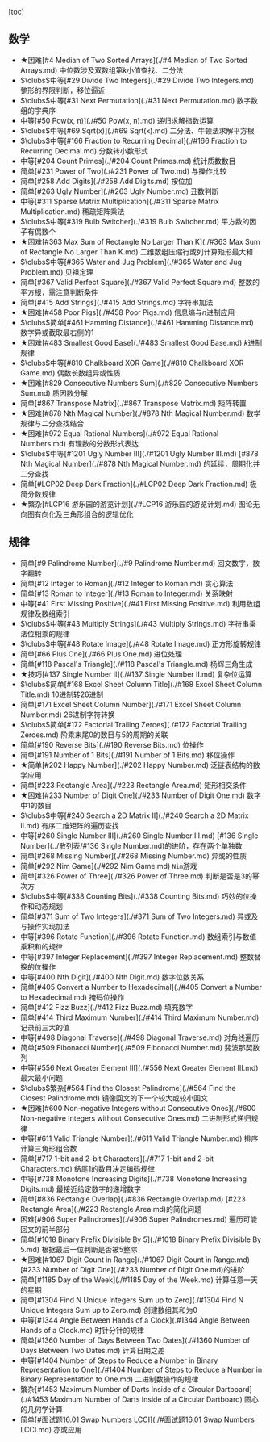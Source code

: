 [toc]

## 数学

* $\bigstar$困难[#4 Median of Two Sorted Arrays](./#4 Median of Two Sorted Arrays.md)    中位数涉及双数组第$k$小值查找、二分法
* $\clubs$中等[#29 Divide Two Integers](./#29 Divide Two Integers.md)    整形的界限判断，移位逼近
* $\clubs$中等[#31 Next Permutation](./#31 Next Permutation.md)    数字数组的字典序
* 中等[#50 Pow(x, n)](./#50 Pow(x, n).md)    递归求解指数运算
* $\clubs$中等[#69 Sqrt(x)](./#69 Sqrt(x).md)    二分法、牛顿法求解平方根
* $\clubs$中等[#166 Fraction to Recurring Decimal](./#166 Fraction to Recurring Decimal.md)    分数转小数形式
* 中等[#204 Count Primes](./#204 Count Primes.md)    统计质数数目
* 简单[#231 Power of Two](./#231 Power of Two.md)    与操作比较
* 简单[#258 Add Digits](./#258 Add Digits.md)    按位加
* 简单[#263 Ugly Number](./#263 Ugly Number.md)    丑数判断
* 中等[#311 Sparse Matrix Multiplication](./#311 Sparse Matrix Multiplication.md)    稀疏矩阵乘法
* $\clubs$中等[#319 Bulb Switcher](./#319 Bulb Switcher.md)    平方数的因子有偶数个
* $\bigstar$困难[#363 Max Sum of Rectangle No Larger Than K](./#363 Max Sum of Rectangle No Larger Than K.md)    二维数组压缩行或列计算矩形最大和
* $\clubs$中等[#365 Water and Jug Problem](./#365 Water and Jug Problem.md)    贝祖定理
* 简单[#367 Valid Perfect Square](./#367 Valid Perfect Square.md)    整数的平方根，需注意判断条件
* 简单[#415 Add Strings](./#415 Add Strings.md)    字符串加法
* $\bigstar$困难[#458 Poor Pigs](./#458 Poor Pigs.md)    信息熵与$n$进制应用
* $\clubs$简单[#461 Hamming Distance](./#461 Hamming Distance.md)    数字异或截取最右侧的$1$
* $\bigstar$困难[#483 Smallest Good Base](./#483 Smallest Good Base.md)    $k$进制规律
* $\clubs$中等[#810 Chalkboard XOR Game](./#810 Chalkboard XOR Game.md)    偶数长数组异或性质
* $\bigstar$困难[#829 Consecutive Numbers Sum](./#829 Consecutive Numbers Sum.md)    质因数分解
* 简单[#867 Transpose Matrix](./#867 Transpose Matrix.md)    矩阵转置
* $\bigstar$困难[#878 Nth Magical Number](./#878 Nth Magical Number.md)    数学规律与二分查找结合
* $\bigstar$困难[#972 Equal Rational Numbers](./#972 Equal Rational Numbers.md)    有理数的分数形式表达
* $\clubs$中等[#1201 Ugly Number III](./#1201 Ugly Number III.md)    [#878 Nth Magical Number](./#878 Nth Magical Number.md) 的延续，周期化并二分查找
* 简单[#LCP02 Deep Dark Fraction](./#LCP02 Deep Dark Fraction.md)    极简分数规律
* $\bigstar$繁杂[#LCP16 游乐园的游览计划](./#LCP16 游乐园的游览计划.md)    图论无向图有向化及三角形组合的逻辑优化

## 规律

* 简单[#9 Palindrome Number](./#9 Palindrome Number.md)    回文数字，数字翻转
* 简单[#12 Integer to Roman](./#12 Integer to Roman.md)    贪心算法
* 简单[#13 Roman to Integer](./#13 Roman to Integer.md)    关系映射
* 中等[#41 First Missing Positive](./#41 First Missing Positive.md)    利用数组规律及数组索引
* $\clubs$中等[#43 Multiply Strings](./#43 Multiply Strings.md)    字符串乘法位相乘的规律
* $\clubs$中等[#48 Rotate Image](./#48 Rotate Image.md)    正方形旋转规律
* 简单[#66 Plus One](./#66 Plus One.md)    进位处理
* 简单[#118 Pascal's Triangle](./#118 Pascal's Triangle.md)    杨辉三角生成
* $\bigstar$技巧[#137 Single Number II](./#137 Single Number II.md)    复杂位运算
* $\clubs$简单[#168 Excel Sheet Column Title](./#168 Excel Sheet Column Title.md)    10进制转26进制
* 简单[#171 Excel Sheet Column Number](./#171 Excel Sheet Column Number.md)    26进制字符转换
* $\clubs$简单[#172 Factorial Trailing Zeroes](./#172 Factorial Trailing Zeroes.md)    阶乘末尾0的数目与5的周期的关联
* 简单[#190 Reverse Bits](./#190 Reverse Bits.md)    位操作
* 简单[#191 Number of 1 Bits](./#191 Number of 1 Bits.md)    移位操作
* $\bigstar$简单[#202 Happy Number](./#202 Happy Number.md)    泛链表结构的数学应用
* 简单[#223 Rectangle Area](./#223 Rectangle Area.md)    矩形相交条件
* $\bigstar$困难[#233 Number of Digit One](./#233 Number of Digit One.md)    数字中1的数目
* $\clubs$中等[#240 Search a 2D Matrix II](./#240 Search a 2D Matrix II.md)    有序二维矩阵的遍历查找
* 中等[#260 Single Number III](./#260 Single Number III.md)    [#136 Single Number](../散列表/#136 Single Number.md)的进阶，存在两个单独数
* 简单[#268 Missing Number](./#268 Missing Number.md)    异或的性质
* 简单[#292 Nim Game](./#292 Nim Game.md)    `Nim`游戏
* 简单[#326 Power of Three](./#326 Power of Three.md)    判断是否是$3$的幂次方
* $\clubs$中等[#338 Counting Bits](./#338 Counting Bits.md)    巧妙的位操作和动态规划
* 简单[#371 Sum of Two Integers](./#371 Sum of Two Integers.md)    异或及与操作实现加法
* 中等[#396 Rotate Function](./#396 Rotate Function.md)    数组索引与数值乘积和的规律
* 中等[#397 Integer Replacement](./#397 Integer Replacement.md)    整数替换的位操作
* 中等[#400 Nth Digit](./#400 Nth Digit.md)    数字位数关系
* 简单[#405 Convert a Number to Hexadecimal](./#405 Convert a Number to Hexadecimal.md)    掩码位操作
* 简单[#412 Fizz Buzz](./#412 Fizz Buzz.md)    填充数字
* 简单[#414 Third Maximum Number](./#414 Third Maximum Number.md)    记录前三大的值
* 中等[#498 Diagonal Traverse](./#498 Diagonal Traverse.md)    对角线遍历
* 简单[#509 Fibonacci Number](./#509 Fibonacci Number.md)    斐波那契数列
* 中等[#556 Next Greater Element III](./#556 Next Greater Element III.md)    最大最小问题
* $\clubs$繁杂[#564 Find the Closest Palindrome](./#564 Find the Closest Palindrome.md)    镜像回文的下一个较大或较小回文
* $\bigstar$困难[#600 Non-negative Integers without Consecutive Ones](./#600 Non-negative Integers without Consecutive Ones.md)    二进制形式递归规律
* 中等[#611 Valid Triangle Number](./#611 Valid Triangle Number.md)    排序计算三角形组合数
* 简单[#717 1-bit and 2-bit Characters](./#717 1-bit and 2-bit Characters.md)    结尾1的数目决定编码规律
* 中等[#738 Monotone Increasing Digits](./#738 Monotone Increasing Digits.md)    最接近给定数字的递增数字
* 简单[#836 Rectangle Overlap](./#836 Rectangle Overlap.md)    [#223 Rectangle Area](./#223 Rectangle Area.md)的简化问题
* 困难[#906 Super Palindromes](./#906 Super Palindromes.md)    遍历可能回文的前半部分
* 简单[#1018 Binary Prefix Divisible By 5](./#1018 Binary Prefix Divisible By 5.md)    根据最后一位判断是否被5整除
* $\bigstar$困难[#1067 Digit Count in Range](./#1067 Digit Count in Range.md)    [#233 Number of Digit One](./#233 Number of Digit One.md)的进阶
* 简单[#1185 Day of the Week](./#1185 Day of the Week.md)    计算任意一天的星期
* 简单[#1304 Find N Unique Integers Sum up to Zero](./#1304 Find N Unique Integers Sum up to Zero.md)    创建数组其和为0
* 中等[#1344 Angle Between Hands of a Clock](.#1344 Angle Between Hands of a Clock.md)   时针分针的规律
* 简单[#1360 Number of Days Between Two Dates](./#1360 Number of Days Between Two Dates.md)    计算日期之差
* 中等[#1404 Number of Steps to Reduce a Number in Binary Representation to One](./#1404 Number of Steps to Reduce a Number in Binary Representation to One.md)    二进制数操作的规律
* 繁杂[#1453 Maximum Number of Darts Inside of a Circular Dartboard](./#1453 Maximum Number of Darts Inside of a Circular Dartboard)    圆心的几何学计算
* 简单[#面试题16.01 Swap Numbers LCCI](./#面试题16.01 Swap Numbers LCCI.md)    亦或应用